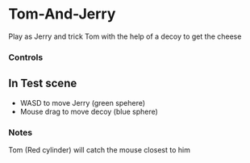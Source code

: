 # Tom-And-Jerry
Play as Jerry and trick Tom with the help of a decoy to get the cheese

### Controls
## In Test scene
- WASD to move Jerry (green spehere)
- Mouse drag to move decoy (blue sphere)

### Notes
Tom (Red cylinder) will catch the mouse closest to him
